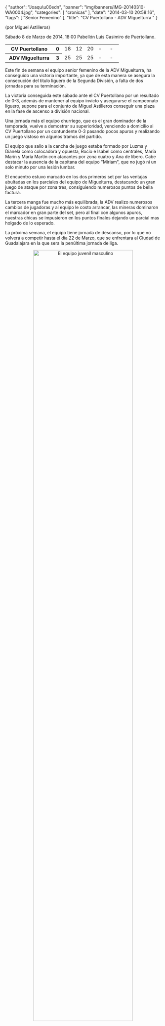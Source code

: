 {
  "author": "Joaqu\u00edn", 
  "banner": "img/banners/IMG-20140310-WA0004.jpg", 
  "categories": [
    "cronicas"
  ], 
  "date": "2014-03-10 20:58:16", 
  "tags": [
    "Senior Femenino"
  ], 
  "title": "CV Puertollano - ADV Miguelturra "
}

(por Miguel Astilleros)

Sábado 8 de Marzo de 2014, 18:00 Pabellón Luis Casimiro de Puertollano.

<table>
  <tr>
    <th>CV Puertollano</th><th>0</th>
    <td width="10%">18</td>
    <td width="10%">12</td>
    <td width="10%">20</td>
    <td width="10%">-</td>
    <td width="10%">-</td>
  </tr>
  <tr>
    <th width="*">ADV Miguelturra</th><th>3</th>
    <td width="10%">25</td>
    <td width="10%">25</td>
    <td width="10%">25</td>
    <td width="10%">-</td>
    <td width="10%">-</td>
  </tr>
</table>

Este fin de semana el equipo senior femenino de la ADV Miguelturra, ha conseguido una victoria importante, ya que de esta manera se asegura la consecución del titulo liguero de la Segunda División, a falta de dos jornadas para su terminación.

La victoria conseguida este sábado ante el CV Puertollano por un resultado de 0-3, además de mantener al equipo invicto y asegurarse el campeonato liguero, supone para el conjunto de Miguel Astilleros conseguir una plaza en la fase de ascenso a división nacional.

Una jornada más el equipo churriego, que es el gran dominador de la temporada, vuelve a demostrar su superioridad, venciendo a domicilio al CV Puertollano por un contundente 0-3 pasando pocos apuros y realizando un juego vistoso en algunos tramos del partido.

El equipo que salio a la cancha de juego estaba formado por Luzma y Dianela como colocadora y opuesta, Rocío e Isabel como centrales, María Marín y María Martín con atacantes por zona cuatro y Ana de líbero. Cabe destacar la ausencia de la capitana del equipo "Miriam", que no jugó ni un solo minuto por una lesión lumbar.

El encuentro estuvo marcado en los dos primeros set por las ventajas abultadas en los parciales del equipo de Miguelturra,  destacando un gran juego de ataque por zona tres, consiguiendo numerosos puntos de bella factura.

La tercera manga fue mucho más equilibrada, la ADV realizo numerosos cambios de jugadoras y al equipo le costo arrancar, las mineras dominaron el marcador en gran parte del set, pero al final con algunos apuros, nuestras chicas se impusieron en los puntos finales dejando un parcial mas holgado de lo esperado.

La próxima semana, el equipo tiene jornada de descanso, por lo que no volverá a competir hasta el día 22 de Marzo, que se enfrentara al Ciudad de Guadalajara en la que sera la penúltima jornada de liga.  

<center>
<a target="_new" href="http://www.advmiguelturra.org/img/banners/IMG-20140310-WA0004.jpg"> 
<img alt="El equipo juvenil masculino" width="80%" align="center" src="http://www.advmiguelturra.org/img/banners/IMG-20140310-WA0004.jpg"/> </a>
</center>

